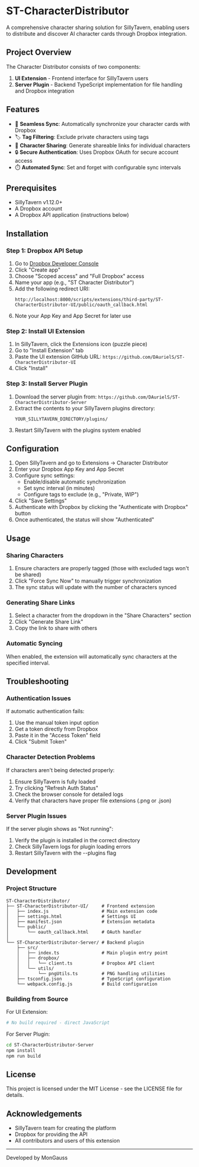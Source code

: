 # ST-CharacterDistributor

A comprehensive character sharing solution for SillyTavern, enabling users to distribute and discover AI character cards through Dropbox integration.

## Project Overview

The Character Distributor consists of two components:
1. **UI Extension** - Frontend interface for SillyTavern users
2. **Server Plugin** - Backend TypeScript implementation for file handling and Dropbox integration

## Features

- 🔄 **Seamless Sync**: Automatically synchronize your character cards with Dropbox
- 🏷️ **Tag Filtering**: Exclude private characters using tags
- 🔗 **Character Sharing**: Generate shareable links for individual characters
- 🔒 **Secure Authentication**: Uses Dropbox OAuth for secure account access
- ⏱️ **Automated Sync**: Set and forget with configurable sync intervals

## Prerequisites

- SillyTavern v1.12.0+
- A Dropbox account
- A Dropbox API application (instructions below)

## Installation

### Step 1: Dropbox API Setup

1. Go to [Dropbox Developer Console](https://www.dropbox.com/developers/apps)
2. Click "Create app"
3. Choose "Scoped access" and "Full Dropbox" access
4. Name your app (e.g., "ST Character Distributor")
5. Add the following redirect URI:
   ```
   http://localhost:8000/scripts/extensions/third-party/ST-CharacterDistributor-UI/public/oauth_callback.html
   ```
6. Note your App Key and App Secret for later use

### Step 2: Install UI Extension

1. In SillyTavern, click the Extensions icon (puzzle piece)
2. Go to "Install Extension" tab
3. Paste the UI extension GitHub URL: `https://github.com/DAurielS/ST-CharacterDistributor-UI`
4. Click "Install"

### Step 3: Install Server Plugin

1. Download the server plugin from: `https://github.com/DAurielS/ST-CharacterDistributor-Server`
2. Extract the contents to your SillyTavern plugins directory:
   ```
   YOUR_SILLYTAVERN_DIRECTORY/plugins/
   ```
3. Restart SillyTavern with the plugins system enabled

## Configuration

1. Open SillyTavern and go to Extensions → Character Distributor
2. Enter your Dropbox App Key and App Secret
3. Configure sync settings:
   - Enable/disable automatic synchronization
   - Set sync interval (in minutes)
   - Configure tags to exclude (e.g., "Private, WIP")
4. Click "Save Settings"
5. Authenticate with Dropbox by clicking the "Authenticate with Dropbox" button
6. Once authenticated, the status will show "Authenticated"

## Usage

### Sharing Characters

1. Ensure characters are properly tagged (those with excluded tags won't be shared)
2. Click "Force Sync Now" to manually trigger synchronization
3. The sync status will update with the number of characters synced

### Generating Share Links

1. Select a character from the dropdown in the "Share Characters" section
2. Click "Generate Share Link"
3. Copy the link to share with others

### Automatic Syncing

When enabled, the extension will automatically sync characters at the specified interval.

## Troubleshooting

### Authentication Issues

If automatic authentication fails:
1. Use the manual token input option
2. Get a token directly from Dropbox
3. Paste it in the "Access Token" field
4. Click "Submit Token"

### Character Detection Problems

If characters aren't being detected properly:
1. Ensure SillyTavern is fully loaded
2. Try clicking "Refresh Auth Status"
3. Check the browser console for detailed logs
4. Verify that characters have proper file extensions (.png or .json)

### Server Plugin Issues

If the server plugin shows as "Not running":
1. Verify the plugin is installed in the correct directory
2. Check SillyTavern logs for plugin loading errors
3. Restart SillyTavern with the --plugins flag

## Development

### Project Structure

```
ST-CharacterDistributor/
├── ST-CharacterDistributor-UI/     # Frontend extension
│   ├── index.js                    # Main extension code
│   ├── settings.html               # Settings UI
│   ├── manifest.json               # Extension metadata
│   └── public/
│       └── oauth_callback.html     # OAuth handler
│
└── ST-CharacterDistributor-Server/ # Backend plugin
    ├── src/
    │   ├── index.ts                # Main plugin entry point
    │   ├── dropbox/
    │   │   └── client.ts           # Dropbox API client
    │   └── utils/
    │       └── pngUtils.ts         # PNG handling utilities
    ├── tsconfig.json               # TypeScript configuration
    └── webpack.config.js           # Build configuration
```

### Building from Source

For UI Extension:
```bash
# No build required - direct JavaScript
```

For Server Plugin:
```bash
cd ST-CharacterDistributor-Server
npm install
npm run build
```

## License

This project is licensed under the MIT License - see the LICENSE file for details.

## Acknowledgements

- SillyTavern team for creating the platform
- Dropbox for providing the API
- All contributors and users of this extension

---

Developed by MonGauss 